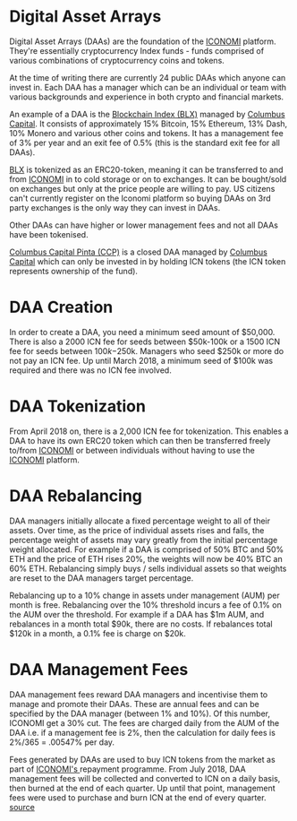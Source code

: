 # Digital Asset Arrays
Digital Asset Arrays (DAAs) are the foundation of the [ICONOMI](ICONOMI.md) platform. They're essentially cryptocurrency Index funds - funds comprised of various combinations of cryptocurrency coins and tokens.

At the time of writing there are currently 24 public DAAs which anyone can invest in. Each DAA has a manager which can be an individual or team with various backgrounds and experience in both crypto and financial markets. 

An example of a DAA is the [Blockchain Index (BLX)](DAAs/BLX.md) managed by [Columbus Capital](Columbus-Capital.md). It consists of approximately 15% Bitcoin, 15% Ethereum, 13% Dash, 10% Monero and various other coins and tokens. It has a management fee of 3% per year and an exit fee of 0.5% (this is the standard exit fee for all DAAs). 

[BLX](DAAs/BLX.md) is tokenized as an ERC20-token, meaning it can be transferred to and from [ICONOMI](ICONOMI.md) in to cold storage or on to exchanges. It can be bought/sold on exchanges but only at the price people are willing to pay. US citizens can't currently register on the Iconomi platform so buying DAAs on 3rd party exchanges is the only way they can invest in DAAs. 

Other DAAs can have higher or lower management fees and not all DAAs have been tokenised.

[Columbus Capital Pinta (CCP)](DAAs/CCP.md) is a closed DAA managed by [Columbus Capital](Columbus-Capital.md) which can only be invested in by holding ICN tokens (the ICN token represents ownership of the fund).

# DAA Creation
In order to create a DAA, you need a minimum seed amount of $50,000. There is also a 2000 ICN fee for seeds between $50k-100k or a 1500 ICN fee for seeds between $100k-$250k. Managers who seed $250k or more do not pay an ICN fee. Up until March 2018, a minimum seed of $100k was required and there was no ICN fee involved.

# DAA Tokenization
From April 2018 on, there is a 2,000 ICN fee for tokenization. This enables a DAA to have its own ERC20 token which can then be transferred freely to/from [ICONOMI](ICONOMI.md) or between individuals without having to use the [ICONOMI](ICONOMI.md) platform.

# DAA Rebalancing
DAA managers initially allocate a fixed percentage weight to all of their assets. Over time, as the price of individual assets rises and falls, the percentage weight of assets may vary greatly from the initial percentage weight allocated. For example if a DAA is comprised of 50% BTC and 50% ETH and the price of ETH rises 20%, the weights will now be 40% BTC an 60% ETH. Rebalancing simply buys / sells individual assets so that weights are reset to the DAA managers target percentage.

Rebalancing up to a 10% change in assets under management (AUM) per month is free. Rebalancing over the 10% threshold incurs a fee of 0.1% on the AUM over the threshold. For example if a DAA has $1m AUM, and rebalances in a month total $90k, there are no costs. If rebalances total $120k in a month, a 0.1% fee is charge on $20k.

# DAA Management Fees
DAA management fees reward DAA managers and incentivise them to manage and promote their DAAs. These are annual fees and can be specified by the DAA manager (between 1% and 10%). Of this number, ICONOMI get a 30% cut. The fees are charged daily from the AUM of the DAA i.e. if a management fee is 2%, then the calculation for daily fees is 2%/365 = .00547% per day.

Fees generated by DAAs are used to buy ICN tokens from the market as part of [ICONOMI's ](ICONOMI.md) repayment programme. From July 2018, DAA management fees will be collected and converted to ICN on a daily basis, then burned at the end of each quarter. Up until that point, management fees were used to purchase and burn ICN at the end of every quarter. [source](https://medium.com/iconominet/introducing-fees-payable-in-icn-4c466e17a6cb)
